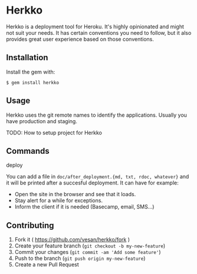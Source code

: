 # Herkko

Herkko is a deployment tool for Heroku. It's highly opinionated and might not suit your needs. It has certain conventions you need to follow, but it also provides great user experience based on those conventions.

## Installation

Install the gem with:

    $ gem install herkko

## Usage

Herkko uses the git remote names to identify the applications. Usually you have production and staging.

TODO: How to setup project for Herkko

## Commands

deploy

You can add a file in `doc/after_deployment.{md, txt, rdoc, whatever}` and it
will be printed after a succesful deployment.  It can have for example:

* Open the site in the browser and see that it loads.
* Stay alert for a while for exceptions.
* Inform the client if it is needed (Basecamp, email, SMS...)

## Contributing

1. Fork it ( https://github.com/vesan/herkko/fork )
2. Create your feature branch (`git checkout -b my-new-feature`)
3. Commit your changes (`git commit -am 'Add some feature'`)
4. Push to the branch (`git push origin my-new-feature`)
5. Create a new Pull Request

